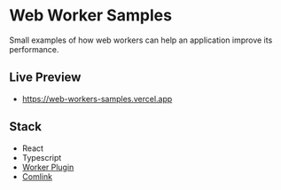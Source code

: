 # Web Worker Samples

Small examples of how web workers can help an application improve its performance.

## Live Preview
- https://web-workers-samples.vercel.app

## Stack

- React
- Typescript
- [Worker Plugin](https://github.com/GoogleChromeLabs/worker-plugin)
- [Comlink](https://github.com/GoogleChromeLabs/comlink)